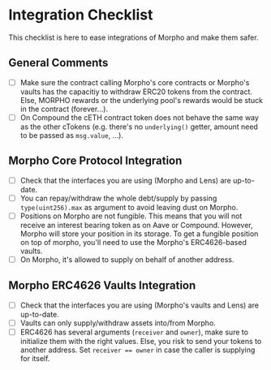 # Integration Checklist

This checklist is here to ease integrations of Morpho and make them safer.

## General Comments

- [ ] Make sure the contract calling Morpho's core contracts or Morpho's vaults has the capacitiy to withdraw ERC20 tokens from the contract. Else, MORPHO rewards or the underlying pool's rewards would be stuck in the contract (forever...).
- [ ] On Compound the cETH contract token does not behave the same way as the other cTokens (e.g. there's no `underlying()` getter, amount need to be passed as `msg.value`, ...).

## Morpho Core Protocol Integration

- [ ] Check that the interfaces you are using (Morpho and Lens) are up-to-date.
- [ ] You can repay/withdraw the whole debt/supply by passing `type(uint256).max` as argument to avoid leaving dust on Morpho.
- [ ] Positions on Morpho are not fungible. This means that you will not receive an interest bearing token as on Aave or Compound. However, Morpho will store your position in its storage. To get a fungible position on top of morpho, you'll need to use the Morpho's ERC4626-based vaults.
- [ ] On Morpho, it's allowed to supply on behalf of another address.

## Morpho ERC4626 Vaults Integration

- [ ] Check that the interfaces you are using (Morpho's vaults and Lens) are up-to-date.
- [ ] Vaults can only supply/withdraw assets into/from Morpho.
- [ ] ERC4626 has several arguments (`receiver` and `owner`), make sure to initialize them with the right values. Else, you risk to send your tokens to another address. Set `receiver == owner` in case the caller is supplying for itself.
